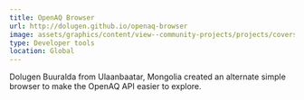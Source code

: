 ```yaml
---
title: OpenAQ Browser
url: http://dolugen.github.io/openaq-browser
image: assets/graphics/content/view--community-projects/projects/covers/browser.jpg
type: Developer tools
location: Global
---
```


Dolugen Buuralda from Ulaanbaatar, Mongolia created an alternate simple browser to make the OpenAQ API easier to explore.
